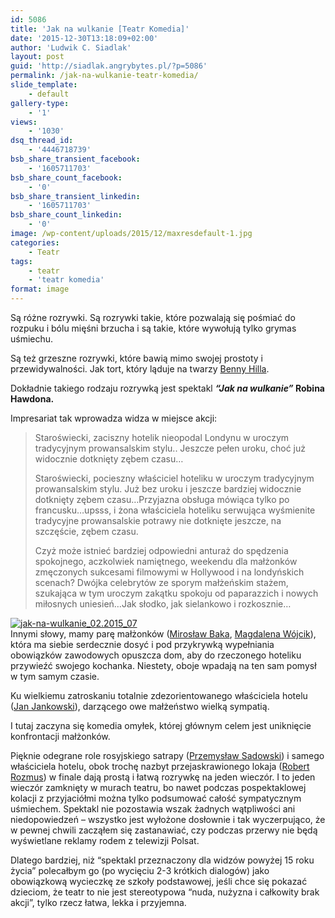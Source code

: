 ```yaml
---
id: 5086
title: 'Jak na wulkanie [Teatr Komedia]'
date: '2015-12-30T13:18:09+02:00'
author: 'Ludwik C. Siadlak'
layout: post
guid: 'http://siadlak.angrybytes.pl/?p=5086'
permalink: /jak-na-wulkanie-teatr-komedia/
slide_template:
    - default
gallery-type:
    - '1'
views:
    - '1030'
dsq_thread_id:
    - '4446718739'
bsb_share_transient_facebook:
    - '1605711703'
bsb_share_count_facebook:
    - '0'
bsb_share_transient_linkedin:
    - '1605711703'
bsb_share_count_linkedin:
    - '0'
image: /wp-content/uploads/2015/12/maxresdefault-1.jpg
categories:
    - Teatr
tags:
    - teatr
    - 'teatr komedia'
format: image
---
```


Są różne rozrywki. Są rozrywki takie, które pozwalają się pośmiać do rozpuku i bólu mięśni brzucha i są takie, które wywołują tylko grymas uśmiechu.

Są też grzeszne rozrywki, które bawią mimo swojej prostoty i przewidywalności. Jak tort, który ląduje na twarzy [Benny Hilla](https://www.wikiwand.com/pl/Benny_Hill).

Dokładnie takiego rodzaju rozrywką jest spektakl ***“Jak na wulkanie”* Robina Hawdona.**

Impresariat tak wprowadza widza w miejsce akcji:

> Staroświecki, zaciszny hotelik nieopodal Londynu w uroczym tradycyjnym prowansalskim stylu.. Jeszcze pełen uroku, choć już widocznie dotknięty zębem czasu…
> 
> Staroświecki, pocieszny właściciel hoteliku w uroczym tradycyjnym prowansalskim stylu. Już bez uroku i jeszcze bardziej widocznie dotknięty zębem czasu…Przyjazna obsługa mówiąca tylko po francusku…upsss, i żona właściciela hoteliku serwująca wyśmienite tradycyjne prowansalskie potrawy nie dotknięte jeszcze, na szczęście, zębem czasu.
> 
> Czyż może istnieć bardziej odpowiedni anturaż do spędzenia spokojnego, aczkolwiek namiętnego, weekendu dla małżonków zmęczonych sukcesami filmowymi w Hollywood i na londyńskich scenach? Dwójka celebrytów ze sporym małżeńskim stażem, szukająca w tym uroczym zakątku spokoju od paparazzich i nowych miłosnych uniesień…Jak słodko, jak sielankowo i rozkosznie…

[![jak-na-wulkanie_02.2015_07](http://personaldevelopment.pl/wp-content/uploads/2015/12/jak-na-wulkanie_02.2015_07-1-1.jpg)](http://personaldevelopment.pl/wp-content/uploads/2015/12/jak-na-wulkanie_02.2015_07-1-1.jpg)  
Innymi słowy, mamy parę małżonków ([Mirosław Baka](http://culture.pl/pl/tworca/miroslaw-baka), [Magdalena Wójcik](http://www.filmweb.pl/person/Magdalena+W%C3%B3jcik-8821)), która ma siebie serdecznie dosyć i pod przykrywką wypełniania obowiązków zawodowych opuszcza dom, aby do rzeczonego hoteliku przywieźć swojego kochanka. Niestety, oboje wpadają na ten sam pomysł w tym samym czasie.

Ku wielkiemu zatroskaniu totalnie zdezorientowanego właściciela hotelu ([Jan Jankowski](http://www.filmweb.pl/person/Jan+Jankowski-42833)), darzącego owe małżeństwo wielką sympatią.

I tutaj zaczyna się komedia omyłek, której głównym celem jest uniknięcie konfrontacji małżonków.

Pięknie odegrane role rosyjskiego satrapy ([Przemysław Sadowski](http://www.filmweb.pl/person/Przemys%C5%82aw+Sadowski-7400)) i samego właściciela hotelu, obok trochę nazbyt przejaskrawionego lokaja ([Robert Rozmus](http://www.filmweb.pl/person/Robert+Rozmus-8412)) w finale dają prostą i łatwą rozrywkę na jeden wieczór. I to jeden wieczór zamknięty w murach teatru, bo nawet podczas pospektaklowej kolacji z przyjaciółmi można tylko podsumować całość sympatycznym uśmiechem. Spektakl nie pozostawia wszak żadnych wątpliwości ani niedopowiedzeń – wszystko jest wyłożone dosłownie i tak wyczerpująco, że w pewnej chwili zacząłem się zastanawiać, czy podczas przerwy nie będą wyświetlane reklamy rodem z telewizji Polsat.

Dlatego bardziej, niż “spektakl przeznaczony dla widzów powyżej 15 roku życia” polecałbym go (po wycięciu 2-3 krótkich dialogów) jako obowiązkową wycieczkę ze szkoły podstawowej, jeśli chce się pokazać dzieciom, że teatr to nie jest stereotypowa “nuda, nużyzna i całkowity brak akcji”, tylko rzecz łatwa, lekka i przyjemna.